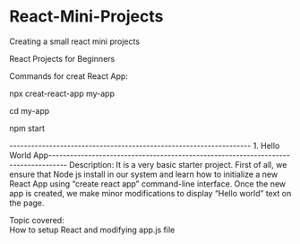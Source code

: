 # React-Mini-Projects
Creating a small react mini projects


React Projects for Beginners

Commands for creat React App:

npx creat-react-app my-app

cd my-app

npm start

------------------------------------------------------------------- 1. Hello World App-----------------------------------------------------------------------------------
Description:
It is a very basic starter project. First of all, we ensure that Node js install in our system and learn how to initialize a new React App using “create react app” command-line interface. Once the new app is created, we make minor modifications to display “Hello world” text on the page.

Topic covered:  
How to setup React and modifying app.js file

